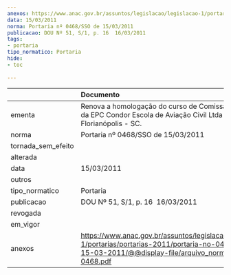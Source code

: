 ```yaml
---
anexos: https://www.anac.gov.br/assuntos/legislacao/legislacao-1/portarias/portarias-2011/portaria-no-0468-sso-de-15-03-2011/@@display-file/arquivo_norma/PA2011-0468.pdf
data: 15/03/2011
norma: Portaria nº 0468/SSO de 15/03/2011
publicacao: DOU Nº 51, S/1, p. 16  16/03/2011
tags:
- portaria
tipo_normatico: Portaria
hide: 
- toc 
 
---
```


|                    | Documento                                                                                                                                                         |
|:-------------------|:------------------------------------------------------------------------------------------------------------------------------------------------------------------|
| ementa             | Renova a homologação do curso de Comissário de Voo da EPC Condor Escola de Aviação Civil Ltda - ME., em Florianópolis - SC.                                       |
| norma              | Portaria nº 0468/SSO de 15/03/2011                                                                                                                                |
| tornada_sem_efeito |                                                                                                                                                                   |
| alterada           |                                                                                                                                                                   |
| data               | 15/03/2011                                                                                                                                                        |
| outros             |                                                                                                                                                                   |
| tipo_normatico     | Portaria                                                                                                                                                          |
| publicacao         | DOU Nº 51, S/1, p. 16  16/03/2011                                                                                                                                 |
| revogada           |                                                                                                                                                                   |
| em_vigor           |                                                                                                                                                                   |
| anexos             | https://www.anac.gov.br/assuntos/legislacao/legislacao-1/portarias/portarias-2011/portaria-no-0468-sso-de-15-03-2011/@@display-file/arquivo_norma/PA2011-0468.pdf |